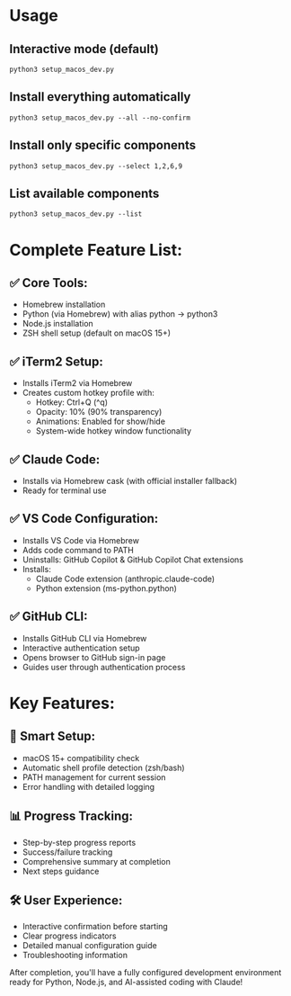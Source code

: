 # Usage

## Interactive mode (default)
`python3 setup_macos_dev.py`

## Install everything automatically
`python3 setup_macos_dev.py --all --no-confirm`

## Install only specific components
`python3 setup_macos_dev.py --select 1,2,6,9`

## List available components
`python3 setup_macos_dev.py --list`


# Complete Feature List:
## ✅ Core Tools:
- Homebrew installation
- Python (via Homebrew) with alias python → python3
- Node.js installation
- ZSH shell setup (default on macOS 15+)

## ✅ iTerm2 Setup:

- Installs iTerm2 via Homebrew
- Creates custom hotkey profile with:
  - Hotkey: Ctrl+Q (^q)
  - Opacity: 10% (90% transparency)
  - Animations: Enabled for show/hide
  - System-wide hotkey window functionality

## ✅ Claude Code:
- Installs via Homebrew cask (with official installer fallback)
- Ready for terminal use

## ✅ VS Code Configuration:

- Installs VS Code via Homebrew
- Adds code command to PATH
- Uninstalls: GitHub Copilot & GitHub Copilot Chat extensions
- Installs:
  - Claude Code extension (anthropic.claude-code)
  - Python extension (ms-python.python)

## ✅ GitHub CLI:
- Installs GitHub CLI via Homebrew
- Interactive authentication setup
- Opens browser to GitHub sign-in page
- Guides user through authentication process

# Key Features:
## 🔧 Smart Setup:
- macOS 15+ compatibility check
- Automatic shell profile detection (zsh/bash)
- PATH management for current session
- Error handling with detailed logging

## 📊 Progress Tracking:
- Step-by-step progress reports
- Success/failure tracking
- Comprehensive summary at completion
- Next steps guidance

## 🛠️ User Experience:
- Interactive confirmation before starting
- Clear progress indicators
- Detailed manual configuration guide
- Troubleshooting information

After completion, you'll have a fully configured development environment ready for Python, Node.js, and AI-assisted coding with Claude!
